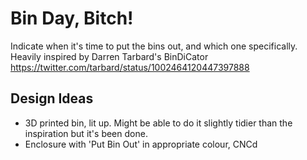 # Bin Day, Bitch!

Indicate when it's time to put the bins out, and which one specifically.
Heavily inspired by Darren Tarbard's BinDiCator https://twitter.com/tarbard/status/1002464120447397888

## Design Ideas

- 3D printed bin, lit up. Might be able to do it slightly tidier than the inspiration but it's been done.
- Enclosure with 'Put Bin Out' in appropriate colour, CNCd
